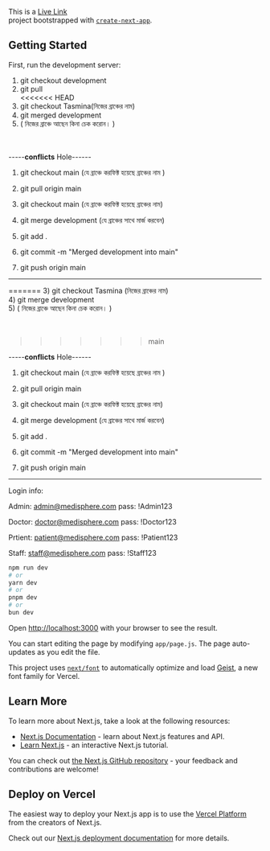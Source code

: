 This is a [Live Link](https://medisphers.vercel.app)<br> project bootstrapped with [`create-next-app`](https://github.com/vercel/next.js/tree/canary/packages/create-next-app).

## Getting Started

First, run the development server:
1) git checkout development <br>
2) git pull <br>
<<<<<<< HEAD
3) git checkout Tasmina(নিজের ব্রাঞ্চের নাম)<br>
4) git merged development <br>
5) ( নিজের ব্রাঞ্চে আছেন কিনা চেক করোন। )<br>
<br/><br/>

-----**conflicts** Hole------

1) git checkout main (যে ব্রাঞ্চে করফিক্ট হয়েছে ব্রাঞ্চের নাম ) <br/>
2) git pull origin main <br/>

3) git checkout main (যে ব্রাঞ্চে করফিক্ট হয়েছে ব্রাঞ্চের নাম) <br/>
4) git merge development (যে ব্রাঞ্চের সাথে মার্জ করবেন) <br/>

5) git add . <br/>
6) git commit -m "Merged development into main" <br/>
7) git push origin main <br/>

-----------------------------------------------------------
=======
3) git checkout Tasmina  (নিজের ব্রাঞ্চের নাম)<br>
4) git merge development <br>
5) ( নিজের ব্রাঞ্চে আছেন কিনা চেক করোন। )<br>
<br/><br/>
>>>>>>> main

-----**conflicts** Hole------

1) git checkout main (যে ব্রাঞ্চে করফিক্ট হয়েছে ব্রাঞ্চের নাম ) <br/>
2) git pull origin main <br/>

3) git checkout main (যে ব্রাঞ্চে করফিক্ট হয়েছে ব্রাঞ্চের নাম) <br/>
4) git merge development (যে ব্রাঞ্চের সাথে মার্জ করবেন) <br/>

5) git add . <br/>
6) git commit -m "Merged development into main" <br/>
7) git push origin main <br/>

-----------------------------------------------------------
Login info:<br/>

Admin: admin@medisphere.com
pass: !Admin123 

Doctor: doctor@medisphere.com
pass: !Doctor123


Prtient: patient@medisphere.com
pass: !Patient123

Staff: staff@medisphere.com
pass: !Staff123
```bash
npm run dev
# or
yarn dev
# or
pnpm dev
# or
bun dev
```

Open [http://localhost:3000](http://localhost:3000) with your browser to see the result.

You can start editing the page by modifying `app/page.js`. The page auto-updates as you edit the file.

This project uses [`next/font`](https://nextjs.org/docs/app/building-your-application/optimizing/fonts) to automatically optimize and load [Geist](https://vercel.com/font), a new font family for Vercel.

## Learn More

To learn more about Next.js, take a look at the following resources:

- [Next.js Documentation](https://nextjs.org/docs) - learn about Next.js features and API.
- [Learn Next.js](https://nextjs.org/learn) - an interactive Next.js tutorial.

You can check out [the Next.js GitHub repository](https://github.com/vercel/next.js) - your feedback and contributions are welcome!

## Deploy on Vercel

The easiest way to deploy your Next.js app is to use the [Vercel Platform](https://vercel.com/new?utm_medium=default-template&filter=next.js&utm_source=create-next-app&utm_campaign=create-next-app-readme) from the creators of Next.js.

Check out our [Next.js deployment documentation](https://nextjs.org/docs/app/building-your-application/deploying) for more details.
